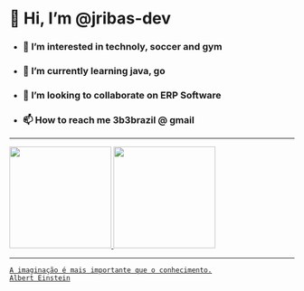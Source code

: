 # 👋 Hi, I’m @jribas-dev
- ### 👀 I’m interested in technoly, soccer and gym
- ### 🌱 I’m currently learning java, go
- ### 💞️ I’m looking to collaborate on ERP Software
- ### 📫 How to reach me 3b3brazil @ gmail

---

<div>
<a href="https://github.com/lerufato">
<img height="180em" src="https://github-readme-stats.vercel.app/api/top-langs/?username=jribas-dev&layout=compact&langs_count=7&theme=dracula"/>
<img height="180em" src="https://github-readme-stats.vercel.app/api?username=jribas-dev&show_icons=true&theme=dracula&include_all_commits=true&count_private=true"/>
</div>

---

```
A imaginação é mais importante que o conhecimento.
Albert Einstein
```

<!---
jribas-dev/jribas-dev is a ✨ special ✨ repository because its `README.md` (this file) appears on your GitHub profile.
You can click the Preview link to take a look at your changes.
--->
